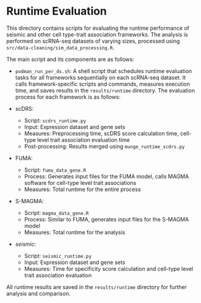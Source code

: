 # Runtime Evaluation

This directory contains scripts for evaluating the runtime performance of seismic and other cell type-trait association frameworks. The analysis is performed on scRNA-seq datasets of varying sizes, processed using `src/data-cleaning/sim_data_processing.R`.

The main script and its components are as follows:

- `podman_run_per_ds.sh`: A shell script that schedules runtime evaluation tasks for all frameworks sequentially on each scRNA-seq dataset. It calls framework-specific scripts and commands, measures execution time, and saves results in the `results/runtime` directory. The evaluation process for each framework is as follows:

- scDRS:
  - Script: `scdrs_runtime.py`
  - Input: Expression dataset and gene sets
  - Measures: Preprocessing time, scDRS score calculation time, cell-type level trait association evaluation time
  - Post-processing: Results merged using `munge_runtime_scdrs.py`

- FUMA:
  - Script: `fuma_data_gene.R`
  - Process: Generates input files for the FUMA model, calls MAGMA software for cell-type level trait associations
  - Measures: Total runtime for the entire process

- S-MAGMA:
  - Script: `magma_data_gene.R`
  - Process: Similar to FUMA, generates input files for the S-MAGMA model
  - Measures: Total runtime for the analysis

- _seismic_:
  - Script: `seismic_runtime.py`
  - Input: Expression dataset and gene sets
  - Measures: Time for specificity score calculation and cell-type level trait association evaluation

All runtime results are saved in the `results/runtime` directory for further analysis and comparison.